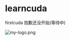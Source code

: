 # learncuda
firstcuda
抱歉还没开始(等待中)


[my-logo.png]: https://www.beihaiting.com/uploads/allimg/141120/10723-141120160035241.jpg "my-logo"
![my-logo.png]
